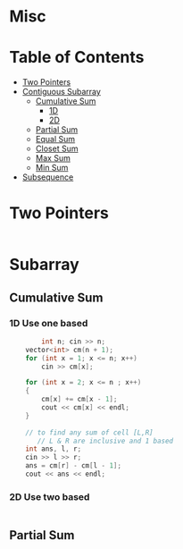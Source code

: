 # Misc

Table of Contents
================= 
- [Two Pointers](#two-pointers)
- [Contiguous Subarray](#contiguous-subaaray)
  * [Cumulative Sum](#cumulative-sum)
    + [1D](#1d)
    + [2D](#2d)
  * [Partial Sum](#partial-sum)
  * [Equal Sum](#equal-sum)
  * [Closet Sum](#closet-sum)
  * [Max Sum](#max-sum)
  * [Min Sum](#min-sum)
- [Subsequence](#subsequence)

# Two Pointers
```cpp
```
# Subarray
## Cumulative Sum
### 1D Use one based
```cpp
        int n; cin >> n;
	vector<int> cm(n + 1);
	for (int x = 1; x <= n; x++)
		cin >> cm[x];

	for (int x = 2; x <= n ; x++)
	{
		cm[x] += cm[x - 1];
		cout << cm[x] << endl;
	}
	
	// to find any sum of cell [L,R]
       // L & R are inclusive and 1 based
	int ans, l, r;
	cin >> l >> r;
	ans = cm[r] - cm[l - 1];
	cout << ans << endl;
```
### 2D Use two based
```cpp
```

## Partial Sum
```cpp
```

